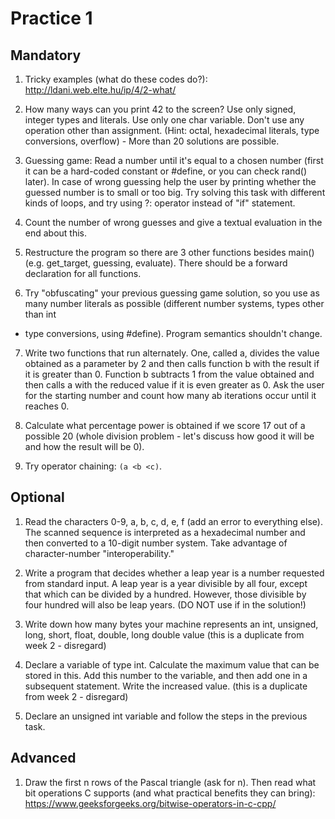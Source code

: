 # Practice 1

## Mandatory

1. Tricky examples (what do these codes do?):
   http://ldani.web.elte.hu/ip/4/2-what/

2. How many ways can you print 42 to the screen? Use only signed, integer types
   and literals. Use only one char variable. Don't use any operation other than
assignment. (Hint: octal, hexadecimal literals, type conversions, overflow) -
More than 20 solutions are possible.

3. Guessing game: Read a number until it's equal to a chosen number (first it
   can be a hard-coded constant or #define, or you can check rand() later). In
case of wrong guessing help the user by printing whether the guessed number is
to small or too big. Try solving this task with different kinds of loops, and
try using ?: operator instead of "if" statement.

4. Count the number of wrong guesses and give a textual evaluation in the end
   about this.

5. Restructure the program so there are 3 other functions besides main() (e.g.
   get_target, guessing, evaluate). There should be a forward declaration for
all functions.

6. Try "obfuscating" your previous guessing game solution, so you use as many
   number literals as possible (different number systems, types other than int
+ type conversions, using #define). Program semantics shouldn't change.

7. Write two functions that run alternately. One, called a, divides the value
   obtained as a parameter by 2 and then calls function b with the result if it
is greater than 0. Function b subtracts 1 from the value obtained and then
calls a with the reduced value if it is even greater as 0. Ask the user for the
starting number and count how many ab iterations occur until it reaches 0.

8. Calculate what percentage power is obtained if we score 17 out of a possible
   20 (whole division problem - let's discuss how good it will be and how the
result will be 0).

9. Try operator chaining: `(a <b <c)`.

## Optional

1. Read the characters 0-9, a, b, c, d, e, f (add an error to everything else).
   The scanned sequence is interpreted as a hexadecimal number and then
converted to a 10-digit number system. Take advantage of character-number
"interoperability."

2. Write a program that decides whether a leap year is a number requested from
   standard input. A leap year is a year divisible by all four, except that
which can be divided by a hundred. However, those divisible by four hundred
will also be leap years. (DO NOT use if in the solution!)

3. Write down how many bytes your machine represents an int, unsigned, long,
   short, float, double, long double value (this is a duplicate from week 2 -
disregard)

4. Declare a variable of type int. Calculate the maximum value that can be
   stored in this. Add this number to the variable, and then add one in a
subsequent statement. Write the increased value.  (this is a duplicate from
week 2 - disregard)

5. Declare an unsigned int variable and follow the steps in the previous task.

## Advanced

1. Draw the first n rows of the Pascal triangle (ask for n). Then read what bit
   operations C supports (and what practical benefits they can bring):
https://www.geeksforgeeks.org/bitwise-operators-in-c-cpp/
